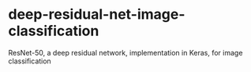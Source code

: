 # deep-residual-net-image-classification
ResNet-50, a deep residual network, implementation in Keras, for image classification 
